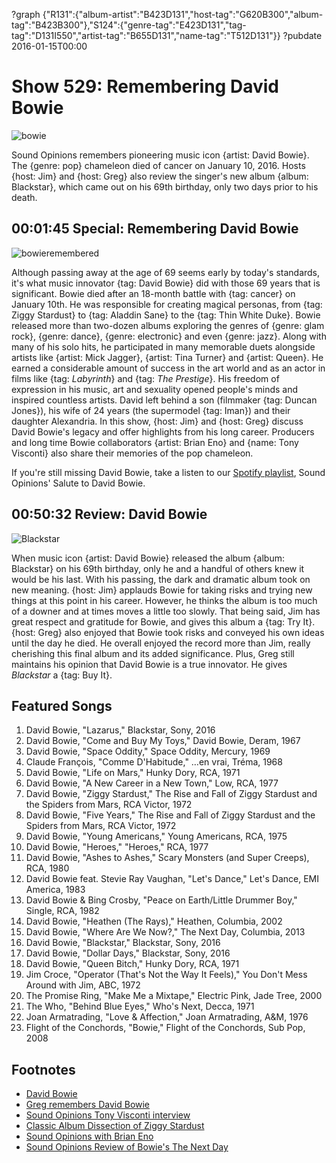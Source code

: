 ?graph {"R131":{"album-artist":"B423D131","host-tag":"G620B300","album-tag":"B423B300"},"S124":{"genre-tag":"E423D131","tag-tag":"D131I550","artist-tag":"B655D131","name-tag":"T512D131"}}
?pubdate 2016-01-15T00:00

# Show 529: Remembering David Bowie

![bowie](//static.soundopinions.org/images/2016/davidbowienew.jpg)

Sound Opinions remembers pioneering music icon {artist: David Bowie}. The {genre: pop} chameleon died of cancer on January 10, 2016. Hosts {host: Jim} and {host: Greg} also review the singer's new album {album: Blackstar}, which came out on his 69th birthday, only two days prior to his death. 


## 00:01:45 Special: Remembering David Bowie
![bowieremembered](//static.soundopinions.org/images/2016/bowie%20remembered.jpg)

Although passing away at the age of 69 seems early by today's standards, it's what music innovator {tag: David Bowie} did with those 69 years that is significant. Bowie died after an 18-month battle with {tag: cancer} on January 10th. He was responsible for creating magical personas, from {tag: Ziggy Stardust} to {tag: Aladdin Sane} to the {tag: Thin White Duke}. Bowie released more than two-dozen albums exploring the genres of {genre: glam rock}, {genre: dance}, {genre: electronic} and even {genre: jazz}. Along with many of his solo hits, he participated in many memorable duets alongside artists like {artist: Mick Jagger}, {artist: Tina Turner} and {artist: Queen}. He earned a considerable amount of success in the art world and as an actor in films like {tag: *Labyrinth*} and {tag: *The Prestige*}. His freedom of expression in his music, art and sexuality opened people's minds and inspired countless artists. David left behind a son (filmmaker {tag: Duncan Jones}), his wife of 24 years (the supermodel {tag: Iman}) and their daughter Alexandria. In this show, {host: Jim} and {host: Greg} discuss David Bowie's legacy and offer highlights from his long career. Producers and long time Bowie collaborators {artist: Brian Eno} and {name: Tony Visconti} also share their memories of the pop chameleon.

If you're still missing David Bowie, take a listen to our [Spotify playlist](https://open.spotify.com/user/soundopinions/playlist/4XvLDGoIUnOYMiCRbO3tZJ), Sound Opinions' Salute to David Bowie. 


## 00:50:32 Review: David Bowie
![Blackstar](http://is1.mzstatic.com/image/thumb/Music69/v4/cf/a9/af/cfa9af70-9156-2a76-0759-e544c75c4e30/source/600x600bb.jpg "551695/1059043043")

When music icon {artist: David Bowie} released the album {album: Blackstar} on his 69th birthday, only he and a handful of others knew it would be his last. With his passing, the dark and dramatic album took on new meaning. {host: Jim} applauds Bowie for taking risks and trying new things at this point in his career. However, he thinks the album is too much of a downer and at times moves a little too slowly. That being said, Jim has great respect and gratitude for Bowie, and gives this album a {tag: Try It}. {host: Greg} also enjoyed that Bowie took risks and conveyed his own ideas until the day he died. He overall enjoyed the record more than Jim, really cherishing this final album and its added significance. Plus, Greg still maintains his opinion that David Bowie is a true innovator. He gives *Blackstar* a {tag: Buy It}.


## Featured Songs

1. David Bowie, "Lazarus," Blackstar, Sony, 2016 
1. David Bowie, "Come and Buy My Toys," David Bowie, Deram, 1967 
1. David Bowie, "Space Oddity," Space Oddity, Mercury, 1969 
1. Claude François, "Comme D'Habitude," …en vrai, Tréma, 1968 
1. David Bowie, "Life on Mars," Hunky Dory, RCA, 1971 
1. David Bowie, "A New Career in a New Town," Low, RCA, 1977 
1. David Bowie, "Ziggy Stardust," The Rise and Fall of Ziggy Stardust and the Spiders from Mars, RCA Victor, 1972 
1. David Bowie, "Five Years," The Rise and Fall of Ziggy Stardust and the Spiders from Mars, RCA Victor, 1972
1. David Bowie, "Young Americans," Young Americans, RCA, 1975 
1. David Bowie, "Heroes," "Heroes," RCA, 1977
1. David Bowie, "Ashes to Ashes," Scary Monsters (and Super Creeps), RCA, 1980 
1. David Bowie feat. Stevie Ray Vaughan, "Let's Dance," Let's Dance, EMI America, 1983 
1. David Bowie & Bing Crosby, "Peace on Earth/Little Drummer Boy," Single, RCA, 1982 
1. David Bowie, "Heathen (The Rays)," Heathen, Columbia, 2002 
1. David Bowie, "Where Are We Now?," The Next Day, Columbia, 2013 
1. David Bowie, "Blackstar," Blackstar, Sony, 2016 
1. David Bowie, "Dollar Days," Blackstar, Sony, 2016 
1. David Bowie, "Queen Bitch," Hunky Dory, RCA, 1971 
1. Jim Croce, "Operator (That's Not the Way It Feels)," You Don't Mess Around with Jim, ABC, 1972 
1. The Promise Ring, "Make Me a Mixtape," Electric Pink, Jade Tree, 2000 
1. The Who, "Behind Blue Eyes," Who's Next, Decca, 1971 
1. Joan Armatrading, "Love & Affection," Joan Armatrading, A&M, 1976 
1. Flight of the Conchords, "Bowie," Flight of the Conchords, Sub Pop, 2008 


## Footnotes
- [David Bowie](http://www.davidbowie.com/)
- [Greg remembers David Bowie](http://www.chicagotribune.com/entertainment/ct-david-bowie-dies-20160110-story.html)
- [Sound Opinions Tony Visconti interview](/show/143/)
- [Classic Album Dissection of Ziggy Stardust](/show/347/)
- [Sound Opinions with Brian Eno](/show/310/)
- [Sound Opinions Review of Bowie's The Next Day](/show/381/)
